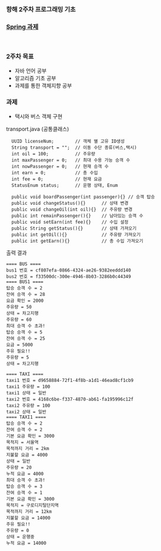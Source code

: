 ### 항해 2주차 프로그래밍 기초

### [Spring 과제](https://teamsparta.notion.site/Spring-21e4ad6ab38841b894bbecd842fa623d)

<br>

### 2주차 목표

- 자바 언어 공부
- 알고리즘 기초 공부
- 과제를 통한 객체지향 공부

### 과제

- 택시와 버스 객체 구현
  <br>

transport.java (공통클래스)

```
  UUID licenseNum;        // 객체 별 고유 ID생성
  String transport = "";  // 이동 수단 종류(버스,택시)
  int oil = 100;          // 주유량
  int maxPassenger = 0;   // 최대 수용 가능 승객 수
  int nowPassenger = 0;   // 현재 승객 수
  int earn = 0;           // 총 수입
  int fee = 0;            // 현재 요금
  StatusEnum status;      // 운행 상태, Enum

  public void boardPassenger(int passenger){} // 승객 탑승
  public void changeStatus(){}      // 상태 변경
  public void changeOil(int oil){}  // 주유량 변경
  public int remainPassenger(){}    // 남아있는 승객 수
  public void setEarn(int fee){}    // 수입 설정
  public String getStatus(){}       // 상태 가져오기
  public int getOil(){}             // 주유량 가져오기
  public int getEarn(){}            // 총 수입 가져오기
```

출력 결과

```
==== BUS ====
bus1 번호 = cf807efa-0866-4324-ae26-9382eeddd140
bus2 번호 = f33500dc-300e-4946-8b03-3286b0c44349
==== BUS1 ====
탑승 승객 수 = 2
잔여 승객 수 = 28
요금 확인 = 2000
주유량 = 50
상태 = 차고지행
주유량 = 60
최대 승객 수 초과!
탑승 승객 수 = 5
잔여 승객 수 = 25
요금 = 5000
주유 필요!!
주유량 = 5
상태 = 차고지행

==== TAXI ====
taxi1 번호 = d9658884-72f1-4f8b-a1d1-46ead8cf1cb9
taxi1 주유량 = 100
taxi1 상태 = 일반
taxi2 번호 = 4168c6be-f337-4870-ab61-fa195996c12f
taxi2 주유량 = 100
taxi2 상태 = 일반
==== TAXI1 ====
탑승 승객 수 = 2
잔여 승객 수 = 2
기본 요금 확인 = 3000
목적지 = 서울역
목적까지 거리 = 2km
지불할 요금 = 4000
상태 = 일반
주유량 = 20
누적 요금 = 4000
최대 승객 수 초과!
탑승 승객 수 = 3
잔여 승객 수 = 1
기본 요금 확인 = 3000
목적지 = 구로디지털단지역
목적까지 거리 = 12km
지불할 요금 = 14000
주유 필요!!
주유량 = 0
상태 = 운행중
누적 요금 = 14000
```
